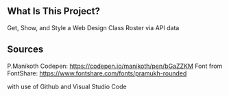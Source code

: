 
## What Is This Project? 
Get, Show, and Style a Web Design Class Roster via  API data

## Sources
P.Manikoth Codepen: https://codepen.io/manikoth/pen/bGaZZKM
Font from FontShare: https://www.fontshare.com/fonts/pramukh-rounded

with use of Github and Visual Studio Code
